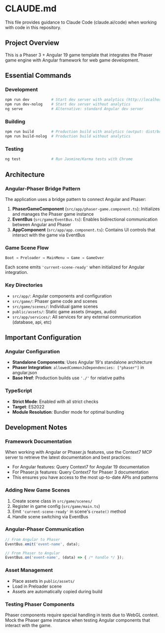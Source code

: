 # CLAUDE.md

This file provides guidance to Claude Code (claude.ai/code) when working with code in this repository.

## Project Overview
This is a Phaser 3 + Angular 19 game template that integrates the Phaser game engine with Angular framework for web game development.

## Essential Commands

### Development
```bash
npm run dev          # Start dev server with analytics (http://localhost:8080)
npm run dev-nolog    # Start dev server without analytics
ng serve             # Alternative: standard Angular dev server
```

### Building
```bash
npm run build        # Production build with analytics (output: dist/browser/)
npm run build-nolog  # Production build without analytics
```

### Testing
```bash
ng test              # Run Jasmine/Karma tests with Chrome
```

## Architecture

### Angular-Phaser Bridge Pattern
The application uses a bridge pattern to connect Angular and Phaser:

1. **PhaserGameComponent** (`src/app/phaser-game.component.ts`): Initializes and manages the Phaser game instance
2. **EventBus** (`src/game/EventBus.ts`): Enables bidirectional communication between Angular and Phaser
3. **AppComponent** (`src/app/app.component.ts`): Contains UI controls that interact with the game via EventBus

### Game Scene Flow
```
Boot → Preloader → MainMenu → Game → GameOver
```
Each scene emits `'current-scene-ready'` when initialized for Angular integration.

### Key Directories
- `src/app/`: Angular components and configuration
- `src/game/`: Phaser game code and scenes
- `src/game/scenes/`: Individual game scenes
- `public/assets/`: Static game assets (images, audio)
- `src/app/services/`: All services for any external communication (database, api, etc)

## Important Configuration

### Angular Configuration
- **Standalone Components**: Uses Angular 19's standalone architecture
- **Phaser Integration**: `allowedCommonJsDependencies: ["phaser"]` in angular.json
- **Base Href**: Production builds use `'./'` for relative paths

### TypeScript
- **Strict Mode**: Enabled with all strict checks
- **Target**: ES2022
- **Module Resolution**: Bundler mode for optimal bundling

## Development Notes

### Framework Documentation
When working with Angular or Phaser.js features, use the Context7 MCP server to retrieve the latest documentation and best practices:
- For Angular features: Query Context7 for Angular 19 documentation
- For Phaser.js features: Query Context7 for Phaser 3 documentation
- This ensures you have access to the most up-to-date APIs and patterns

### Adding New Game Scenes
1. Create scene class in `src/game/scenes/`
2. Register in game config (`src/game/main.ts`)
3. Emit `'current-scene-ready'` in scene's `create()` method
4. Handle scene switching via EventBus

### Angular-Phaser Communication
```typescript
// From Angular to Phaser
EventBus.emit('event-name', data);

// From Phaser to Angular
EventBus.on('event-name', (data) => { /* handle */ });
```

### Asset Management
- Place assets in `public/assets/`
- Load in Preloader scene
- Assets are automatically copied during build

### Testing Phaser Components
Phaser components require special handling in tests due to WebGL context. Mock the Phaser game instance when testing Angular components that interact with the game.
